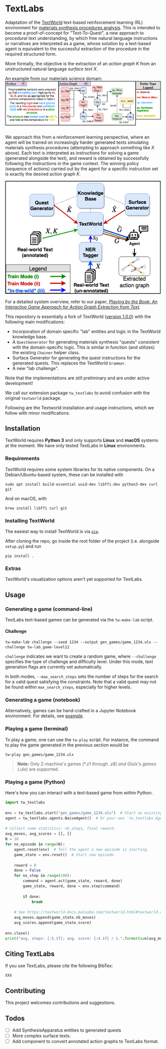 

# TextLabs
Adaptation of the [TextWorld](https://github.com/Microsoft/TextWorld) text-based reinforcement learning (RL) environment for [materials synthesis procedures analysis](https://www.synthesisproject.org/). This is intended to become a proof-of-concept for "Text-To-Quest", a new approach to procedural text understanding, by which free natural language instructions or narratives are interpreted as a game, whose solution by a text-based agent is equivalent to the successful extraction of the procedure in the required structured form.

More formally, the objective is the extraction of an *action graph* $K$ from an unstructured natural language *surface text* $X$.

An example from our materials science domain:
![](obj_example.png)

We approach this from a reinforcement learning perspective, where an agent will be trained on increasingly harder generated texts simulating materials synthesis procedures (attempting to approach something like $X$ above). Each text is interpreted as instructions for solving a game (generated alongside the text), and reward is obtained by successfully following the instructions in the game context. The winning policy (sequence of actions) carried out by the agent for a specific instruction set is exactly the desired action graph $K$.

![](diagram-Github.png)

For a detailed system overview, refer to our paper, [_Playing by the Book: An Interactive Game Approach for Action Graph Extraction from Text_](https://arxiv.org/abs/1811.04319).

This repository is essentially a fork of TextWorld ([version 1.0.0](https://github.com/Microsoft/TextWorld/tree/1.0.0/tw_textlabs)) with the following main modifications:

 - Incorporation of domain specific "lab" entities and logic in the TextWorld knowledge base.
  - A `QuestGenerator` for generating materials synthesis "quests" consistent with the domain-specific logic. This is similar in function (and utilizes) the existing `Chainer` helper class.
 - Surface Generator for generating the quest instructions for the generated quests. This replaces the TextWorld `Grammar`.
 -  A new "lab challenge".

Note that the implementations are still preliminary and are under active development!

We call our extension package `tw_textlabs` to avoid confusion with the original `textworld` package.

Following are the Textworld installation and usage instructions, which we follow with minor modifications.

## Installation

TextWorld requires __Python 3__ and only supports __Linux__ and __macOS__ systems at the moment. We have only tested TextLabs in __Linux__ environments.

### Requirements

TextWorld requires some system libraries for its native components.
On a Debian/Ubuntu-based system, these can be installed with

    sudo apt install build-essential uuid-dev libffi-dev python3-dev curl git

And on macOS, with

    brew install libffi curl git

### Installing TextWorld

The easiest way to install TextWorld is via [`pip`](https://pypi.org/).

After cloning the repo, go inside the root folder of the project (i.e. alongside `setup.py`) and run

    pip install .

### Extras

TextWorld's visualization options aren't yet supported for TextLabs.


## Usage

### Generating a game (command-line)

TextLabs text-based games can be generated via the `tw-make-lab` script. 

#### Challenge

    tw-make-lab challenge --seed 1234 --output gen_games/game_1234.ulx --challenge tw-lab_game-level12

`challenge` indicates we want to create a random game, where `--challenge` specifies the type of challenge and difficulty level. Under this mode, text generation flags are currently set automatically.

In both modes, `--max_search_steps` sets the number of steps for the search for a valid quest satisfying the constraints. Note that a valid quest may not be found within `max_search_steps`, especially for higher levels.

### Generating a game (notebook)

Alternatively, games can be hand-crafted in a Jupyter Notebook environment. For details, see [example](notebooks/Demo-play-lab-game.ipynb).

### Playing a game (terminal)

To play a game, one can use the `tw-play` script. For instance, the command to play the game generated in the previous section would be

    tw-play gen_games/game_1234.ulx

> **Note:** Only Z-machine's games (*.z1 through *.z8) and Glulx's games (*.ulx) are supported.

### Playing a game (Python)

Here's how you can interact with a text-based game from within Python.

```python
import tw_textlabs

env = tw_textlabs.start("gen_games/game_1234.ulx")  # Start an existing game.
agent = tw_textlabs.agents.NaiveAgent()  # Or your own `tw_textlabs.Agent` subclass.

# Collect some statistics: nb_steps, final reward.
avg_moves, avg_scores = [], []
N = 10
for no_episode in range(N):
    agent.reset(env)  # Tell the agent a new episode is starting.
    game_state = env.reset()  # Start new episode.

    reward = 0
    done = False
    for no_step in range(100):
        command = agent.act(game_state, reward, done)
        game_state, reward, done = env.step(command)

        if done:
            break

    # See https://textworld-docs.maluuba.com/textworld.html#textworld.core.GameState
    avg_moves.append(game_state.nb_moves)
    avg_scores.append(game_state.score)

env.close()
print("avg. steps: {:5.1f}; avg. score: {:4.1f} / 1.".format(sum(avg_moves)/N, sum(avg_scores)/N))
```

## Citing TextLabs
If you use TextLabs, please cite the following BibTex:
```
XXX
```

## Contributing

This project welcomes contributions and suggestions.

## Todos
- [ ] Add SynthesisApparatus entities to generated quests
- [ ] More complex surface texts.
- [ ] Add component to convert annotated action graphs to TextLabs format.
